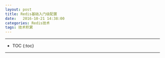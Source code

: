 ```yaml
---
layout: post
title: Redis基础入门级配置
date:   2016-10-21 14:38:00
categories: Redis技术
tags: 技术积累
---
```

*****
* TOC
{:toc}
*****
